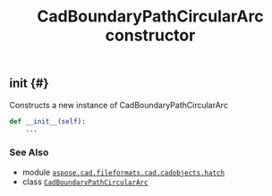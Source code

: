 ﻿---
title: CadBoundaryPathCircularArc constructor
second_title: Aspose.CAD for Python via .NET API References
description: 
type: docs
weight: 10
url: /python-net/aspose.cad.fileformats.cad.cadobjects.hatch/cadboundarypathcirculararc/__init__/
is_root: false
---

## __init__ {#}

Constructs a new instance of CadBoundaryPathCircularArc



```python
def __init__(self):
    ...
```





### See Also
* module [`aspose.cad.fileformats.cad.cadobjects.hatch`](../../)
* class [`CadBoundaryPathCircularArc`](/cad/python-net/aspose.cad.fileformats.cad.cadobjects.hatch/cadboundarypathcirculararc)
